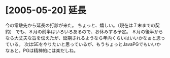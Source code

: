 # [2005-05-20] 延長


今の常駐先から延長の打診が来た。
ちょっと、嬉しい。（現在は７末までの契約）
でも、８月の前半はいろいろあるので、お休みする予定。
８月の後半からなら大丈夫な旨を伝えたが、延期されるようなら年内くらいはいいかなぁと思っている。
次はSEをやりたいと思っているが、もうちょっとJavaPGでもいいかなぁと。PGは精神的には楽だしね。
